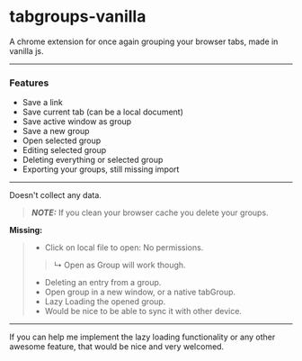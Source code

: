 # tabgroups-vanilla
A chrome extension for once again grouping your browser tabs, made in vanilla js.

---

### Features
* Save a link
* Save current tab (can be a local document)
* Save active window as group
* Save a new group
* Open selected group
* Editing selected group
* Deleting everything or selected group
* Exporting your groups, still missing import
---
Doesn't collect any data. 
> **_NOTE:_** If you clean your browser cache you delete your groups. <br/>

**Missing:**
 > * Click on local file to open: No permissions.
 > >  ↳ Open as Group will work though.
 > * Deleting an entry from a group.
 > * Open group in a new window, or a native tabGroup.
 > * Lazy Loading the opened group.
 > * Would be nice to be able to sync it with other device.
 
 
---

If you can help me implement the lazy loading functionality or any other awesome feature, that would be nice and very welcomed.


